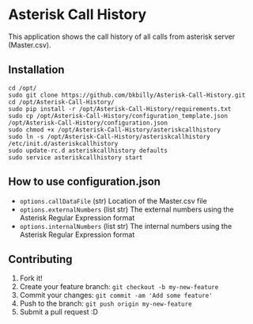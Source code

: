 # Asterisk Call History

This application shows the call history of all calls from asterisk server (Master.csv).

## Installation
```
cd /opt/
sudo git clone https://github.com/bkbilly/Asterisk-Call-History.git
cd /opt/Asterisk-Call-History/
sudo pip install -r /opt/Asterisk-Call-History/requirements.txt
sudo cp /opt/Asterisk-Call-History/configuration_template.json /opt/Asterisk-Call-History/configuration.json
sudo chmod +x /opt/Asterisk-Call-History/asteriskcallhistory
sudo ln -s /opt/Asterisk-Call-History/asteriskcallhistory /etc/init.d/asteriskcallhistory
sudo update-rc.d asteriskcallhistory defaults
sudo service asteriskcallhistory start
```

## How to use configuration.json

* `options.callDataFile` (str) Location of the Master.csv file
* `options.externalNumbers` (list str) The external numbers using the Asterisk Regular Expression format
* `options.internalNumbers` (list str) The internal numbers using the Asterisk Regular Expression format

## Contributing

1. Fork it!
2. Create your feature branch: `git checkout -b my-new-feature`
3. Commit your changes: `git commit -am 'Add some feature'`
4. Push to the branch: `git push origin my-new-feature`
5. Submit a pull request :D
